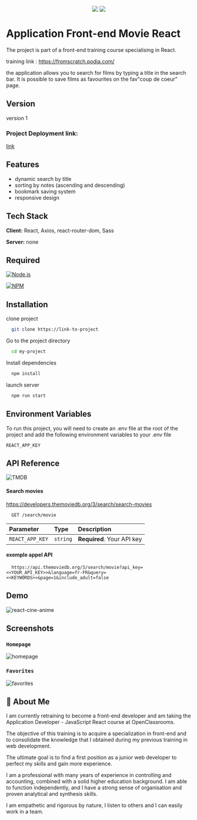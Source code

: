 <p align="center">
<img src="https://img.shields.io/badge/VERCEL-Deployed-brightgreen?style=for-the-badge&logo=vercel">
<img src="https://img.shields.io/badge/Create%20with-React-blue?style=for-the-badge&logo=react">
</p>

# Application Front-end Movie React

The project is part of a front-end training course specialising in  React.

training link : https://fromscratch.podia.com/

the application allows you to search for films by typing a title in the search bar. It is possible to save films as favourites on the fav"coup de coeur" page.

## Version

version 1 

### Project Deployment link: 
[link](https://tp-3-react-cine-app.vercel.app/)
## Features

- dynamic search by title
- sorting by notes (ascending and descending)
- bookmark saving system
- responsive design

## Tech Stack

**Client:** React, Axios, react-router-dom, Sass

**Server:** none


## Required

[![Node.js](https://custom-icon-badges.demolab.com/badge/-Node.js-339933?style=for-the-badge&logo=node.js&logoColor=white)](https://nodejs.org/)

[![NPM](https://img.shields.io/badge/-NPM-CC3534?logo=npm&logoColor=white&style=for-the-badge)](https://docs.npmjs.com/downloading-and-installing-node-js-and-npm)
## Installation

clone project

```bash
  git clone https://link-to-project
```

Go to the project directory

```bash
  cd my-project
```

Install dependencies

```bash
  npm install
```

launch server

```bash
  npm run start
```
## Environment Variables

To run this project, you will need to create an .env file at the root of the project and add the following environment variables to your .env file

`REACT_APP_KEY`

## API Reference

![TMDB](https://user-images.githubusercontent.com/86351071/231418851-e086bbf2-7b58-41dd-8b32-60a4be8587f3.png)

#### Search movies

https://developers.themoviedb.org/3/search/search-movies

```http
  GET /search/movie
```

| Parameter | Type     | Description                |
| :-------- | :------- | :------------------------- |
| `REACT_APP_KEY` | `string` | **Required**. Your API key |

#### exemple appel API

```http
  https://api.themoviedb.org/3/search/movie?api_key=<<YOUR_API_KEY>>&language=fr-FR&query=<<KEYWORDS>>&page=1&include_adult=false
```
## Demo
![react-cine-anime](https://user-images.githubusercontent.com/86351071/231419628-5d149844-6119-4e18-b5cd-ce6f90b5fe40.gif)

## Screenshots

### `Homepage`

![homepage](https://user-images.githubusercontent.com/86351071/231273246-44514de1-ddd5-4a93-ac61-4cdb16a0c809.png)

### `Favorites`

![favorites](https://user-images.githubusercontent.com/86351071/231274638-c6713175-393e-4aaf-bd7f-654a9406a5ec.png)

## 🚀 About Me

I am currently retraining to become a front-end developer and am taking the Application Developer - JavaScript React course at OpenClassrooms.

The objective of this training is to acquire a specialization in front-end and to consolidate the knowledge that I obtained during my previous training in web development.

The ultimate goal is to find a first position as a junior web developer to perfect my skills and gain more experience.

I am a professional with many years of experience in controlling and accounting, combined with a solid higher education background. I am able to function independently, and I have a strong sense of organisation and proven analytical and synthesis skills.

I am empathetic and rigorous by nature, I listen to others and I can easily work in a team.


